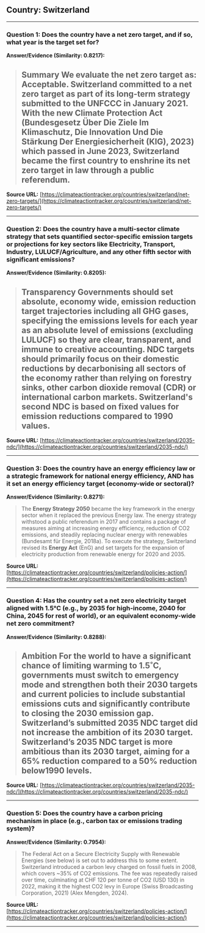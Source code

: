 ## Country: Switzerland

---
### Question 1: Does the country have a net zero target, and if so, what year is the target set for?

**Answer/Evidence (Similarity: 0.8217):**
>  ## Summary   We evaluate the net zero target as: **Acceptable**. Switzerland committed to a net zero target as part of its long-term strategy submitted to the UNFCCC in January 2021. With the new Climate Protection Act (Bundesgesetz Über Die Ziele Im Klimaschutz, Die Innovation Und Die Stärkung Der Energiesicherheit (KlG), 2023) which passed in June 2023, Switzerland became the first country to enshrine its net zero target in law through a public referendum.

**Source URL:** [https://climateactiontracker.org/countries/switzerland/net-zero-targets/](https://climateactiontracker.org/countries/switzerland/net-zero-targets/)

---
### Question 2: Does the country have a multi-sector climate strategy that sets quantified sector-specific emission targets or projections for key sectors like Electricity, Transport, Industry, LULUCF/Agriculture, and any other fifth sector with significant emissions?

**Answer/Evidence (Similarity: 0.8205):**
> ## Transparency   Governments should set absolute, economy wide, emission reduction target trajectories including all GHG gases, specifying the emissions levels for each year as an absolute level of emissions (excluding LULUCF) so they are clear, transparent, and immune to creative accounting. NDC targets should primarily focus on their domestic reductions by decarbonising all sectors of the economy rather than relying on forestry sinks, other carbon dioxide removal (CDR) or international carbon markets. Switzerland's second NDC is based on fixed values for emission reductions compared to 1990 values.

**Source URL:** [https://climateactiontracker.org/countries/switzerland/2035-ndc/](https://climateactiontracker.org/countries/switzerland/2035-ndc/)

---
### Question 3: Does the country have an energy efficiency law or a strategic framework for national energy efficiency, AND has it set an energy efficiency target (economy-wide or sectoral)?

**Answer/Evidence (Similarity: 0.8271):**
> The **Energy Strategy 2050** became the key framework in the energy sector when it replaced the previous Energy law. The energy strategy withstood a public referendum in 2017 and contains a package of measures aiming at increasing energy efficiency, reduction of CO2 emissions, and steadily replacing nuclear energy with renewables (Bundesamt für Energie, 2018a). To execute the strategy, Switzerland revised its **Energy Act** (EnG) and set targets for the expansion of electricity production from renewable energy for 2020 and 2035.

**Source URL:** [https://climateactiontracker.org/countries/switzerland/policies-action/](https://climateactiontracker.org/countries/switzerland/policies-action/)

---
### Question 4: Has the country set a net zero electricity target aligned with 1.5°C (e.g., by 2035 for high-income, 2040 for China, 2045 for rest of world), or an equivalent economy-wide net zero commitment?

**Answer/Evidence (Similarity: 0.8288):**
> ## Ambition   For the world to have a significant chance of limiting warming to 1.5˚C, governments must switch to emergency mode and strengthen both their 2030 targets and current policies to include substantial emissions cuts and significantly contribute to closing the 2030 emission gap. Switzerland’s submitted 2035 NDC target did not increase the ambition of its 2030 target. Switzerland’s 2035 NDC target is more ambitious than its 2030 target, aiming for a 65% reduction compared to a 50% reduction below1990 levels.

**Source URL:** [https://climateactiontracker.org/countries/switzerland/2035-ndc/](https://climateactiontracker.org/countries/switzerland/2035-ndc/)

---
### Question 5: Does the country have a carbon pricing mechanism in place (e.g., carbon tax or emissions trading system)?

**Answer/Evidence (Similarity: 0.7954):**
> The Federal Act on a Secure Electricity Supply with Renewable Energies (see below) is set out to address this to some extent. Switzerland introduced a carbon levy charged on fossil fuels in 2008, which covers ~35% of CO2 emissions. The fee was repeatedly raised over time, culminating at CHF 120 per tonne of CO2 (USD 130) in 2022, making it the highest CO2 levy in Europe (Swiss Broadcasting Corporation, 2021) (Alex Mengden, 2024).

**Source URL:** [https://climateactiontracker.org/countries/switzerland/policies-action/](https://climateactiontracker.org/countries/switzerland/policies-action/)

---

